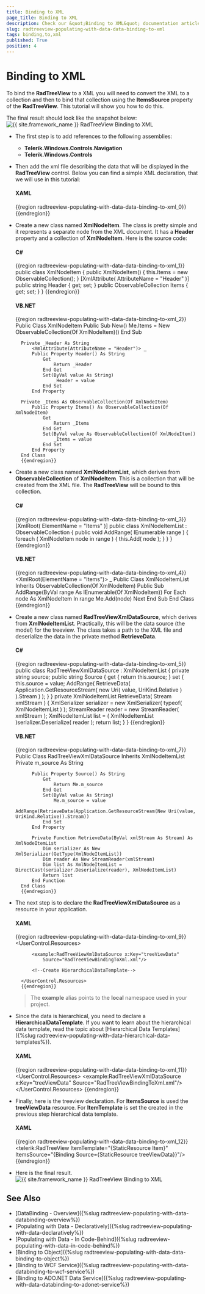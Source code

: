 ```yaml
---
title: Binding to XML
page_title: Binding to XML
description: Check our &quot;Binding to XML&quot; documentation article for the RadTreeView {{ site.framework_name }} control.
slug: radtreeview-populating-with-data-data-binding-to-xml
tags: binding,to,xml
published: True
position: 4
---
```


# Binding to XML

To bind the __RadTreeView__ to a XML you will need to convert the XML to a collection and then to bind that collection using the __ItemsSource__ property of the __RadTreeView__. This tutorial will show you how to do this.

The final result should look like the snapshot below:
![{{ site.framework_name }} RadTreeView Binding to XML](images/RadTreeView_PopulatingWithDataBindingToXML_001.PNG)

* The first step is to add references to the following assemblies:
	* __Telerik.Windows.Controls.Navigation__
	* __Telerik.Windows.Controls__
* Then add the xml file describing the data that will be displayed in the __RadTreeView__ control. Below you can find a simple XML declaration, that we will use in this tutorial:

	#### __XAML__

	{{region radtreeview-populating-with-data-data-binding-to-xml_0}}
		<?xml version="1.0" encoding="UTF-8"?>
		<Items>
			<XmlNodeItem Header="Animal">
				<Items>
					<XmlNodeItem Header="Dog" />
					<XmlNodeItem Header="Cat" />
				</Items>
			</XmlNodeItem>
			<XmlNodeItem Header="Fish">
				<Items>
					<XmlNodeItem Header="Fresh Water">
						<Items>
							<XmlNodeItem Header="Roach"/>
							<XmlNodeItem Header="Bream"/>
						</Items>
					</XmlNodeItem>
					<XmlNodeItem Header="Salt Water">
						<Items>
							<XmlNodeItem Header="Edible"/>
							<XmlNodeItem Header="Flat">
								<Items>
									<XmlNodeItem Header="Skate"/>
									<XmlNodeItem Header="Soul"/>
								</Items>
							</XmlNodeItem>
						</Items>
					</XmlNodeItem>
				</Items>
			</XmlNodeItem>
		</Items>
		{{endregion}}
		
* Create a new class named __XmlNodeItem__. The class is pretty simple and it represents a separate node from the XML document. It has a __Header__ property and a collection of __XmlNodeItem__. Here is the source code:

	#### __C#__

	{{region radtreeview-populating-with-data-data-binding-to-xml_1}}
		public class XmlNodeItem
		{
			public XmlNodeItem()
			{
				this.Items = new ObservableCollection<XmlNodeItem>();
			}
			[XmlAttribute( AttributeName = "Header" )]
			public string Header
			{
				get;
				set;
			}
			public ObservableCollection<XmlNodeItem> Items
			{
				get;
				set;
			}
		}
		{{endregion}}

	#### __VB.NET__

	{{region radtreeview-populating-with-data-data-binding-to-xml_2}}
		Public Class XmlNodeItem
			Public Sub New()
				Me.Items = New ObservableCollection(Of XmlNodeItem)()
			End Sub
		
		Private _Header As String
			<XmlAttribute(AttributeName = "Header")> _
			Public Property Header() As String
				Get
					Return _Header
				End Get
				Set(ByVal value As String)
					_Header = value
				End Set
			End Property
		
		Private _Items As ObservableCollection(Of XmlNodeItem)
			Public Property Items() As ObservableCollection(Of XmlNodeItem)
				Get
					Return _Items
				End Get
				Set(ByVal value As ObservableCollection(Of XmlNodeItem))
					_Items = value
				End Set
			End Property
		End Class
		{{endregion}}

* Create a new class named __XmlNodeItemList__, which derives from __ObservableCollection__ of __XmlNodeItem__. This is a collection that will be created from the XML file. The __RadTreeView__ will be bound to this collection.

	#### __C#__

	{{region radtreeview-populating-with-data-data-binding-to-xml_3}}
		[XmlRoot( ElementName = "Items" )]
		public class XmlNodeItemList : ObservableCollection<XmlNodeItem>
		{
			public void AddRange( IEnumerable<XmlNodeItem> range )
			{
				foreach ( XmlNodeItem node in range )
				{
					this.Add( node );
				}
			}
		}
		{{endregion}}

	#### __VB.NET__

	{{region radtreeview-populating-with-data-data-binding-to-xml_4}}
		<XmlRoot(ElementName = "Items")> _
		Public Class XmlNodeItemList
			Inherits ObservableCollection(Of XmlNodeItem)
			Public Sub AddRange(ByVal range As IEnumerable(Of XmlNodeItem))
				For Each node As XmlNodeItem In range
					Me.Add(node)
				Next
			End Sub
		End Class
		{{endregion}}

* Create a new class named __RadTreeViewXmlDataSource__, which derives from __XmlNodeItemList__. Practically, this will be the data source (the model) for the treeview. The class takes a path to the XML file and deserialize the data in the private method __RetrieveData__.

	#### __C#__

	{{region radtreeview-populating-with-data-data-binding-to-xml_5}}
		public class RadTreeViewXmlDataSource : XmlNodeItemList
		{
			private string source;
			public string Source
			{
				get
				{
					return this.source;
				}
				set
				{
					this.source = value;
					AddRange( RetrieveData( Application.GetResourceStream( new Uri( value, UriKind.Relative ) ).Stream ) );
				}
			}
			private XmlNodeItemList RetrieveData( Stream xmlStream )
			{
				XmlSerializer serializer = new XmlSerializer( typeof( XmlNodeItemList ) );
				StreamReader reader = new StreamReader( xmlStream );
				XmlNodeItemList list = ( XmlNodeItemList )serializer.Deserialize( reader );
				return list;
			}
		}
		{{endregion}}

	#### __VB.NET__

	{{region radtreeview-populating-with-data-data-binding-to-xml_7}}
		Public Class RadTreeViewXmlDataSource
			Inherits XmlNodeItemList
			Private m_source As String
		
			Public Property Source() As String
				Get
					Return Me.m_source
				End Get
				Set(ByVal value As String)
					Me.m_source = value
					AddRange(RetrieveData(Application.GetResourceStream(New Uri(value, UriKind.Relative)).Stream))
				End Set
			End Property
		
			Private Function RetrieveData(ByVal xmlStream As Stream) As XmlNodeItemList
				Dim serializer As New XmlSerializer(GetType(XmlNodeItemList))
				Dim reader As New StreamReader(xmlStream)
				Dim list As XmlNodeItemList = DirectCast(serializer.Deserialize(reader), XmlNodeItemList)
				Return list
			End Function
		End Class
		{{endregion}}

* The next step is to declare the __RadTreeViewXmlDataSource__ as a resource in your application.

	#### __XAML__
	{{region radtreeview-populating-with-data-data-binding-to-xml_9}}
		<UserControl.Resources>
		
			<example:RadTreeViewXmlDataSource x:Key="treeViewData"
				Source="RadTreeViewBindingToXml.xml"/>
		
			<!--Create HierarchicalDataTemplate-->
		
		</UserControl.Resources>
		{{endregion}}


	> The __example__ alias points to the __local__ namespace used in your project.

* Since the data is hierarchical, you need to declare a __HierarchicalDataTemplate__. If you want to learn about the hierarchical data template, read the topic about [Hierarchical Data Templates]({%slug radtreeview-populating-with-data-hierarchical-data-templates%}).

	#### __XAML__

	{{region radtreeview-populating-with-data-data-binding-to-xml_11}}
		<UserControl.Resources>
			<example:RadTreeViewXmlDataSource x:Key="treeViewData"
				Source="RadTreeViewBindingToXml.xml"/>
			<HierarchicalDataTemplate x:Key="Item" ItemsSource="{Binding Items}">
				<TextBlock Text="{Binding Header}" />
			</HierarchicalDataTemplate>
		</UserControl.Resources>
		{{endregion}}

* Finally, here is the treeview declaration. For __ItemsSource__ is used the __treeViewData__ resource. For __ItemTemplate__ is set the created in the previous step hierarchical data template.

	#### __XAML__

	{{region radtreeview-populating-with-data-data-binding-to-xml_12}}
		<telerik:RadTreeView
			ItemTemplate="{StaticResource Item}"
			ItemsSource="{Binding Source={StaticResource treeViewData}}"/>
		{{endregion}}

* Here is the final result.
![{{ site.framework_name }} RadTreeView Binding to XML](images/RadTreeView_PopulatingWithDataBindingToXML_010.PNG)

## See Also
 * [DataBinding - Overview]({%slug radtreeview-populating-with-data-databinding-overview%})
 * [Populating with Data - Declaratively]({%slug radtreeview-populating-with-data-declaratively%})
 * [Populating with Data - In Code-Behind]({%slug radtreeview-populating-with-data-in-code-behind%})
 * [Binding to Object]({%slug radtreeview-populating-with-data-data-binding-to-object%})
 * [Binding to WCF Service]({%slug radtreeview-populating-with-data-databinding-to-wcf-service%})
 * [Binding to ADO.NET Data Service]({%slug radtreeview-populating-with-data-databinding-to-adonet-service%})
